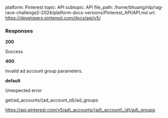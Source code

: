 platform: Pinterest
topic: API
subtopic: API
file_path: /home/bhuang/nlp/rag-race-challenge2-2024/platform-docs-versions/Pinterest_API/API.md
url: https://developers.pinterest.com/docs/api/v5/

### Responses

**200**

Success

**400**

Invalid ad account group parameters.

**default**

Unexpected error

get/ad\_accounts/{ad\_account\_id}/ad\_groups

https://api.pinterest.com/v5/ad\_accounts/{ad\_account\_id}/ad\_groups